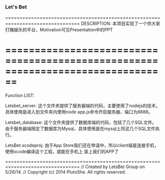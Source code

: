 ### Let's Bet ###

================================================================================
DESCRIPTION:
本项目实现了一个供大家打赌娱乐的平台，Motivation可见Presentation中的PPT

================================================================================
================================================================================
Function LIST:

Letsbet_server:
这个文件夹提供了服务器端的代码，主要使用了nodejs的技术。
具体使用是进入到文件夹内使用node app.js命令开启服务器，端口为8888。

Letsbet_database:
这个文件夹提供了数据库端的代码，包括了几个SQL文件。
由于服务器端限定了数据库为Mysql，具体使用是在mysql上将这几个SQL文件执行。

LetsBet.xcodeproj:
由于App Store我们还在申请中，所以client端是连接手机，使用xcode编译这个工程，就能在手机上
装上我们的APP了


================================================================================
//  Created by LetsBet Group on 5/26/14.
//  Copyright (c) 2014 PlutoShe. All rights reserved.